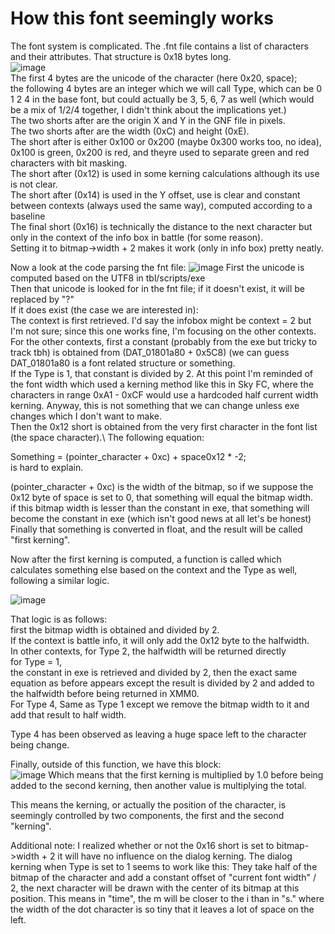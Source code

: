 # How this font seemingly works

The font system is complicated. 
The .fnt file contains a list of characters and their attributes. That structure is 0x18 bytes long.\
![image](https://user-images.githubusercontent.com/69110695/173181150-c4cbe3c0-29fa-4ea1-b933-d82b8e8d2fdc.png)\
The first 4 bytes are the unicode of the character (here 0x20, space); \
the following 4 bytes are an integer which we will call Type, which can be 0 1 2 4 in the base font, but could actually be 3, 5, 6, 7 as well (which would be a mix of 1/2/4 together, I didn't think about the implications yet.)\
The two shorts after are the origin X and Y in the GNF file in pixels. \
The two shorts after are the width (0xC) and height (0xE).\
The short after is either 0x100 or 0x200 (maybe 0x300 works too, no idea), 0x100 is green, 0x200 is red, and theyre used to separate green and red characters with bit masking.\
The short after (0x12) is used in some kerning calculations although its use is not clear.\
The short after (0x14) is used in the Y offset, use is clear and constant between contexts (always used the same way), computed according to a baseline\
The final short (0x16) is technically the distance to the next character but only in the context of the info box in battle (for some reason).\
Setting it to bitmap->width + 2 makes it work (only in info box) pretty neatly.

Now a look at the code parsing the fnt file:
![image](https://user-images.githubusercontent.com/69110695/173181046-cd594531-b197-4b6b-841b-034e143b56f2.png)
First the unicode is computed based on the UTF8 in tbl/scripts/exe\
Then that unicode is looked for in the fnt file; if it doesn't exist, it will be replaced by "?"\
If it does exist (the case we are interested in):\
The context is first retrieved. I'd say the infobox might be context = 2 but I'm not sure; since this one works fine, I'm focusing on the other contexts.\
For the other contexts, first a constant (probably from the exe but tricky to track tbh) is obtained from (DAT_01801a80 + 0x5C8) (we can guess DAT_01801a80 is a font related structure or something.\
If the Type is 1, that constant is divided by 2. At this point I'm reminded of the font width which used a kerning method like this in Sky FC, where the characters in range 0xA1 - 0xCF would use a hardcoded half current width kerning. Anyway, this is not something that we can change unless exe changes which I don't want to make.\
Then the 0x12 short is obtained from the very first character in the font list (the space character).\ 
The following equation:


Something = (pointer_character + 0xc) + space0x12 * -2;\
is hard to explain.

(pointer_character + 0xc) is the width of the bitmap, so if we suppose the 0x12 byte of space is set to 0, that something will equal the bitmap width.\
if this bitmap width is lesser than the constant in exe, that something will become the constant in exe (which isn't good news at all let's be honest)\
Finally that something is converted in float, and the result will be called "first kerning".

Now after the first kerning is computed, a function is called which calculates something else based on the context and the Type as well, following a similar logic.

![image](https://user-images.githubusercontent.com/69110695/173181645-eac917e3-145e-4a3f-aaa9-191bdaff1844.png)

That logic is as follows: \
first the bitmap width is obtained and divided by 2.\
If the context is battle info, it will only add the 0x12 byte to the halfwidth.\
In other contexts, for Type 2, the halfwidth will be returned directly\
for Type = 1,\
the constant in exe is retrieved and divided by 2, then the exact same equation as before appears except the result is divided by 2 and added to the halfwidth before being returned in XMM0.\
For Type 4, Same as Type 1 except we remove the bitmap width to it and add that result to half width. 

Type 4 has been observed as leaving a huge space left to the character being change.

Finally, outside of this function, we have this block: \
![image](https://user-images.githubusercontent.com/69110695/173181958-c81ac857-8474-446d-b45f-39b4cba48db3.png)
Which means that the first kerning is multiplied by 1.0 before being added to the second kerning, then another value is multiplying the total.

This means the kerning, or actually the position of the character, is seemingly controlled by two components, the first and the second "kerning".


Additional note: I realized whether or not the 0x16 short is set to bitmap->width + 2 it will have no influence on the dialog kerning.
The dialog kerning when Type is set to 1 seems to work like this: They take half of the bitmap of the character and add a constant offset of "current font width" / 2, the next character will be drawn with the center of its bitmap at this position. This means in "time", the m will be closer to the i than in "s." where the width of the dot character is so tiny that it leaves a lot of space on the left.
